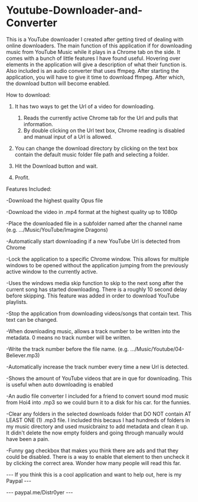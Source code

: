 # Youtube-Downloader-and-Converter

This is a YouTube downloader I created after getting tired of dealing with online downloaders. The main function of this application if for downloading music from YouTube Music while it plays in a Chrome tab on the side. It comes with a bunch of little features I have found useful. Hovering over elements in the application will give a description of what their function is. Also included is an audio converter that uses ffmpeg. After starting the application, you will have to give it time to download ffmpeg. After which, the download button will become enabled.

How to download:

1. It has two ways to get the Url of a video for downloading.
    1. Reads the currently active Chrome tab for the Url and pulls that information.
    2. By double clicking on the Url text box, Chrome reading is disabled and manual input of a Url is allowed.

2. You can change the download directory by clicking on the text box contain the default music folder file path and selecting a folder.

3. Hit the Download button and wait.

4. Profit.

Features Included:

-Download the highest quality Opus file

-Download the video in .mp4 format at the highest quality up to 1080p

-Place the downloaded file in a subfolder named after the channel name (e.g. .../Music/YouTube/Imagine Dragons)

-Automatically start downloading if a new YouTube Url is detected from Chrome

-Lock the application to a specific Chrome window. This allows for multiple windows to be opened without the application jumping from the previously active window to the currently active.

-Uses the windows media skip function to skip to the next song after the current song has started downloading. There is a roughly 10 second delay before skipping. This feature was added in order to download YouTube playlists.

-Stop the application from downloading videos/songs that contain text. This text can be changed.

-When downloading music, allows a track number to be written into the metadata. 0 means no track number will be written.

-Write the track number before the file name. (e.g. .../Music/Youtube/04-Believer.mp3)

-Automatically increase the track number every time a new Url is detected.

-Shows the amount of YouTube videos that are in que for downloading. This is useful when auto downloading is enabled

-An audio file converter I included for a friend to convert sound mod music from Hoi4 into .mp3 so we could burn it to a disk for his car. for the funnies.

-Clear any folders in the selected downloads folder that DO NOT contain AT LEAST ONE (1) .mp3 file. I included this becaus I had hundreds of folders in my music directory and used musicbrainz to add metadata and clean it up. It didn't delete the now empty folders and going through manually would have been a pain.

-Funny gag checkbox that makes you think there are ads and that they could be disabled. There is a way to enable that element to then uncheck it by clicking the correct area. Wonder how many people will read this far.





--- If you think this is a cool application and want to help out, here is my Paypal ---

--- paypal.me/Distr0yer ---
